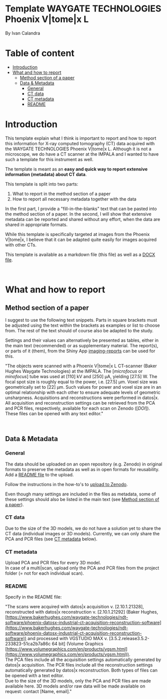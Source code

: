 
<!-- TOC ignore:true -->
# Template WAYGATE TECHNOLOGIES Phoenix V|tome|x L

By Ivan Calandra

<!-- TOC ignore:true -->
# Table of content

<!-- TOC -->

- [Introduction](#introduction)
- [What and how to report](#what-and-how-to-report)
    - [Method section of a paper](#method-section-of-a-paper)
    - [Data & Metadata](#data--metadata)
        - [General](#general)
        - [CT data](#ct-data)
        - [CT metadata](#ct-metadata)
        - [README](#readme)

<!-- /TOC -->



# Introduction

This template explain what I think is important to report and how to report this information for X-ray computed tomography (CT) data acquired with the WAYGATE TECHNOLOGIES Phoenix V|tome|x L. Although it is not a microscope, we do have a CT scanner at the IMPALA and I wanted to have such a template for this instrument as well.  
  
The template is meant as an **easy and quick way to report extensive information (metadata) about CT data**.

This template is split into two parts:

1. What to report in the method section of a paper
2. How to report all necessary metadata together with the data

In the first part, I provide a "fill-in-the-blanks" text that can be pasted into the method section of a paper. In the second, I will show that extensive metadata can be reported and shared without any effort, when the data are shared in appropriate formats.

While this template is specifically targeted at images from the Phoenix V|tome|x, I believe that it can be adapted quite easily for images acquired with other CTs.

This template is available as a markdown file (this file) as well as a [DOCX file](/Guidelines/WAYGATE_VtomexL.docx).
  
<br> 

# What and how to report

## Method section of a paper
I suggest to use the following text snippets. Parts in square brackets must be adjusted using the text within the brackets as examples or list to choose from. The rest of the text should of course also be adapted to the study.   

Settings and their values can alternatively be presented as tables, either in the main text (recommended) or as supplementary material. The report(s), or parts of it (them), from the Shiny App [imaging-reports](https://github.com/ivan-paleo/imaging-reports) can be used for this.  

"The objects were scanned with a Phoenix V|tome|x L CT-scanner (Baker Hughes Waygate Technologies) at the IMPALA. The [*microfocus* or *minofocus*] tube was used at [110] kV and [250] μA, yielding [27.5] W. The focal spot size is roughly equal to the power, i.e. [27.5] μm. Voxel size was geometrically set to [22] μm. Such values for power and voxel size are in an optimal relationship with each other to ensure adequate levels of geometric unsharpness. Acquisitions and reconstructions were performed in datos|x. All acquisition and reconstruction settings can be retrieved from the PCA and PCR files, respectively, available for each scan on Zenodo ([*DOI*]). These files can be opened with any text editor."

<br>

## Data & Metadata
### General
The data should be uploaded on an open repository (e.g. Zenodo) in original formats to preserve the metadata as well as in open formats for reusability. Add a [README file](#readme) to the upload.  

Follow the instructions in the how-to's to [upload to Zenodo](/How-to/Zenodo.md).

Even though many settings are included in the files as metadata, some of these settings should also be listed in the main text (see [Method section of a paper](#method-section-of-a-paper)).  

### CT data
Due to the size of the 3D models, we do not have a solution yet to share the CT data (individual images or 3D models). Currently, we can only share the PCA and PCR files (see [CT metadata](#ct-metadata) below).  

### CT metadata
Upload PCA and PCR files for every 3D model.  
In case of a multi|scan, upload only the PCA and PCR files from the project folder (= not for each individual scan).

### README
Specify in the README file:

"The scans were acquired with datos|x acquisition v. [2.10.1.21328], reconstructed with datos|x reconstruction v. [2.10.1.21292] (Baker Hughes, [https://www.bakerhughes.com/waygate-technologies/ndt-software/phoenix-datosx-industrial-ct-acquisition-reconstruction-software](https://www.bakerhughes.com/waygate-technologies/ndt-software/phoenix-datosx-industrial-ct-acquisition-reconstruction-software)) and processed with VGSTUDIO MAX v. [3.5.2.release3.5.2-233823-51ca2b7a86c 64 bit] (Volume Graphics [https://www.volumegraphics.com/en/products/vgsm.html](https://www.volumegraphics.com/en/products/vgsm.html)).  
The PCA files include all the acquisition settings automatically generated by datos|x acquisition. The PCR files include all the reconstruction settings automatically generated by datos|x reconstruction. Both types of files can be opened with a text editor.  
Due to the size of the 3D models, only the PCA and PCR files are made available here. 3D models and/or raw data will be made available on request: contact [Name, email]."

